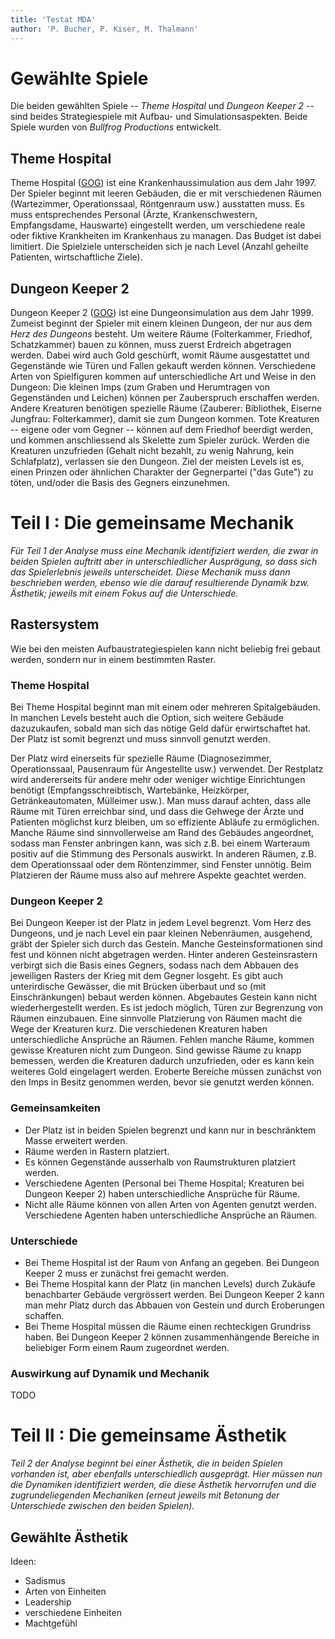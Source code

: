 ```yaml
---
title: 'Testat MDA'
author: 'P. Bucher, P. Kiser, M. Thalmann'
---
```


# Gewählte Spiele

Die beiden gewählten Spiele -- _Theme Hospital_ und _Dungeon Keeper 2_ -- sind beides Strategiespiele mit Aufbau- und Simulationsaspekten. Beide Spiele wurden von _Bullfrog Productions_ entwickelt.

## Theme Hospital

Theme Hospital ([GOG](https://www.gog.com/game/theme_hospital)) ist eine Krankenhaussimulation aus dem Jahr 1997. Der Spieler beginnt mit leeren Gebäuden, die er mit verschiedenen Räumen (Wartezimmer, Operationssaal, Röntgenraum usw.) ausstatten muss. Es muss entsprechendes Personal (Ärzte, Krankenschwestern, Empfangsdame, Hauswarte) eingestellt werden, um verschiedene reale oder fiktive Krankheiten im Krankenhaus zu managen. Das Budget ist dabei limitiert. Die Spielziele unterscheiden sich je nach Level (Anzahl geheilte Patienten, wirtschaftliche Ziele).

## Dungeon Keeper 2

Dungeon Keeper 2 ([GOG](https://www.gog.com/game/dungeon_keeper_2)) ist eine Dungeonsimulation aus dem Jahr 1999. Zumeist beginnt der Spieler mit einem kleinen Dungeon, der nur aus dem _Herz des Dungeons_ besteht. Um weitere Räume (Folterkammer, Friedhof, Schatzkammer) bauen zu können, muss zuerst Erdreich abgetragen werden. Dabei wird auch Gold geschürft, womit Räume ausgestattet und Gegenstände wie Türen und Fallen gekauft werden können. Verschiedene Arten von Spielfiguren kommen auf unterschiedliche Art und Weise in den Dungeon: Die kleinen Imps (zum Graben und Herumtragen von Gegenständen und Leichen) können per Zauberspruch erschaffen werden. Andere Kreaturen benötigen spezielle Räume (Zauberer: Bibliothek, Eiserne Jungfrau: Folterkammer), damit sie zum Dungeon kommen. Tote Kreaturen -- eigene oder vom Gegner -- können auf dem Friedhof beerdigt werden, und kommen anschliessend als Skelette zum Spieler zurück. Werden die Kreaturen unzufrieden (Gehalt nicht bezahlt, zu wenig Nahrung, kein Schlafplatz), verlassen sie den Dungeon. Ziel der meisten Levels ist es, einen Prinzen oder ähnlichen Charakter der Gegnerpartei ("das Gute") zu töten, und/oder die Basis des Gegners einzunehmen.

# Teil I : Die gemeinsame Mechanik

*Für Teil 1 der Analyse muss eine Mechanik identifiziert werden, die zwar in beiden Spielen auftritt aber in unterschiedlicher Ausprägung, so dass sich das Spielerlebnis jeweils unterscheidet. 
Diese Mechanik muss dann beschrieben werden, ebenso wie die darauf resultierende Dynamik bzw. Ästhetik; jeweils mit einem Fokus auf die Unterschiede.*

## Rastersystem

Wie bei den meisten Aufbaustrategiespielen kann nicht beliebig frei gebaut werden, sondern nur in einem bestimmten Raster.

### Theme Hospital

Bei Theme Hospital beginnt man mit einem oder mehreren Spitalgebäuden. In manchen Levels besteht auch die Option, sich weitere Gebäude dazuzukaufen, sobald man sich das nötige Geld dafür erwirtschaftet hat. Der Platz ist somit begrenzt und muss sinnvoll genutzt werden.

Der Platz wird einerseits für spezielle Räume (Diagnosezimmer, Operationssaal, Pausenraum für Angestellte usw.) verwendet. Der Restplatz wird andererseits für andere mehr oder weniger wichtige Einrichtungen benötigt (Empfangsschreibtisch, Wartebänke, Heizkörper, Getränkeautomaten, Mülleimer usw.). Man muss darauf achten, dass alle Räume mit Türen erreichbar sind, und dass die Gehwege der Ärzte und Patienten möglichst kurz bleiben, um so effiziente Abläufe zu ermöglichen. Manche Räume sind sinnvollerweise am Rand des Gebäudes angeordnet, sodass man Fenster anbringen kann, was sich z.B. bei einem Warteraum positiv auf die Stimmung des Personals auswirkt. In anderen Räumen, z.B. dem Operationssaal oder dem Röntenzimmer, sind Fenster unnötig. Beim Platzieren der Räume muss also auf mehrere Aspekte geachtet werden.

### Dungeon Keeper 2

Bei Dungeon Keeper ist der Platz in jedem Level begrenzt. Vom Herz des Dungeons, und je nach Level ein paar kleinen Nebenräumen, ausgehend, gräbt der Spieler sich durch das Gestein. Manche Gesteinsformationen sind fest und können nicht abgetragen werden. Hinter anderen Gesteinsrastern verbirgt sich die Basis eines Gegners, sodass nach dem Abbauen des jeweiligen Rasters der Krieg mit dem Gegner losgeht. Es gibt auch unterirdische Gewässer, die mit Brücken überbaut und so (mit Einschränkungen) bebaut werden können. Abgebautes Gestein kann nicht wiederhergestellt werden. Es ist jedoch möglich, Türen zur Begrenzung von Räumen einzubauen. Eine sinnvolle Platzierung von Räumen macht die Wege der Kreaturen kurz. Die verschiedenen Kreaturen haben unterschiedliche Ansprüche an Räumen. Fehlen manche Räume, kommen gewisse Kreaturen nicht zum Dungeon. Sind gewisse Räume zu knapp bemessen, werden die Kreaturen dadurch unzufrieden, oder es kann kein weiteres Gold eingelagert werden. Eroberte Bereiche müssen zunächst von den Imps in Besitz genommen werden, bevor sie genutzt werden können.

### Gemeinsamkeiten

- Der Platz ist in beiden Spielen begrenzt und kann nur in beschränktem Masse erweitert werden.
- Räume werden in Rastern platziert.
- Es können Gegenstände ausserhalb von Raumstrukturen platziert werden.
- Verschiedene Agenten (Personal bei Theme Hospital; Kreaturen bei Dungeon Keeper 2) haben unterschiedliche Ansprüche für Räume.
- Nicht alle Räume können von allen Arten von Agenten genutzt werden. Verschiedene Agenten haben unterschiedliche Ansprüche an Räumen.

### Unterschiede

- Bei Theme Hospital ist der Raum von Anfang an gegeben. Bei Dungeon Keeper 2 muss er zunächst frei gemacht werden.
- Bei Theme Hospital kann der Platz (in manchen Levels) durch Zukäufe benachbarter Gebäude vergrössert werden. Bei Dungeon Keeper 2 kann man mehr Platz durch das Abbauen von Gestein und durch Eroberungen schaffen.
- Bei Theme Hospital müssen die Räume einen rechteckigen Grundriss haben. Bei Dungeon Keeper 2 können zusammenhängende Bereiche in beliebiger Form einem Raum zugeordnet werden.

### Auswirkung auf Dynamik und Mechanik

TODO

# Teil II : Die gemeinsame Ästhetik

*Teil 2 der Analyse beginnt bei einer Ästhetik, die in beiden Spielen vorhanden ist, aber ebenfalls unterschiedlich ausgeprägt. 
Hier müssen nun die Dynamiken identifiziert werden, die diese Ästhetik hervorrufen und die zugrundeliegenden Mechaniken (erneut jeweils mit Betonung der Unterschiede zwischen den beiden Spielen).*

## Gewählte Ästhetik

Ideen:

- Sadismus
- Arten von Einheiten
- Leadership
- verschiedene Einheiten
- Machtgefühl
